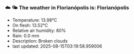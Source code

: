 ### ☁️ 🌤️  The weather in Florianópolis is: Florianópolis

- Temperature: 13.98°C
- On flesh: 13.52°C
- Relative air humidity: 80%
- Rain: 0.0 mm
- Description: Broken clouds
- last updated: 2025-08-15T03:19:58.959006
